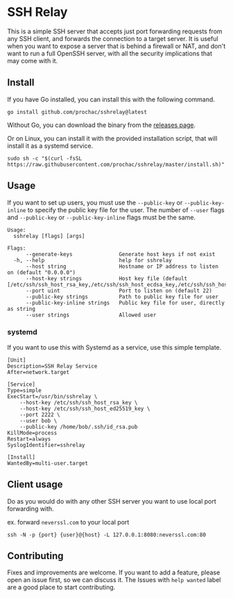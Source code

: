 # SSH Relay

This is a simple SSH server that accepts just port forwarding requests from any
SSH client, and forwards the connection to a target server. It is useful when
you want to expose a server that is behind a firewall or NAT, and don't want to
run a full OpenSSH server, with all the security implications that may come with
it.

## Install

If you have Go installed, you can install this with the following command.

```
go install github.com/prochac/sshrelay@latest
```

Without Go, you can download the binary from
the [releases page](https://github.com/prochac/sshrelay/releases).

Or on Linux, you can install it with the provided installation script, that will
install it as a systemd service.

```
sudo sh -c "$(curl -fsSL https://raw.githubusercontent.com/prochac/sshrelay/master/install.sh)"
```

## Usage

If you want to set up users, you must use the `--public-key` or
`--public-key-inline` to specify the public key file for the user. The number of
`--user` flags and `--public-key` or `--public-key-inline` flags must be the
same.

```
Usage:
  sshrelay [flags] [args]

Flags:
      --generate-keys               Generate host keys if not exist
  -h, --help                        help for sshrelay
      --host string                 Hostname or IP address to listen on (default "0.0.0.0")
      --host-key strings            Host key file (default [/etc/ssh/ssh_host_rsa_key,/etc/ssh/ssh_host_ecdsa_key,/etc/ssh/ssh_host_ed25519_key])
      --port uint                   Port to listen on (default 22)
      --public-key strings          Path to public key file for user
      --public-key-inline strings   Public key file for user, directly as string
      --user strings                Allowed user
```

### systemd

If you want to use this with Systemd as a service, use this simple template.

```unit file (systemd)
[Unit]
Description=SSH Relay Service
After=network.target

[Service]
Type=simple
ExecStart=/usr/bin/sshrelay \
    --host-key /etc/ssh/ssh_host_rsa_key \
    --host-key /etc/ssh/ssh_host_ed25519_key \
    --port 2222 \
    --user bob \
    --public-key /home/bob/.ssh/id_rsa.pub
KillMode=process
Restart=always
SyslogIdentifier=sshrelay

[Install]
WantedBy=multi-user.target
```

## Client usage

Do as you would do with any other SSH server you want to use local port
forwarding with.

ex. forward `neverssl.com` to your local port

```
ssh -N -p {port} {user}@{host} -L 127.0.0.1:8080:neverssl.com:80
```

## Contributing

Fixes and improvements are welcome.
If you want to add a feature, please open an issue first, so we can discuss it.
The Issues with `help wanted` label are a good place to start contributing.
